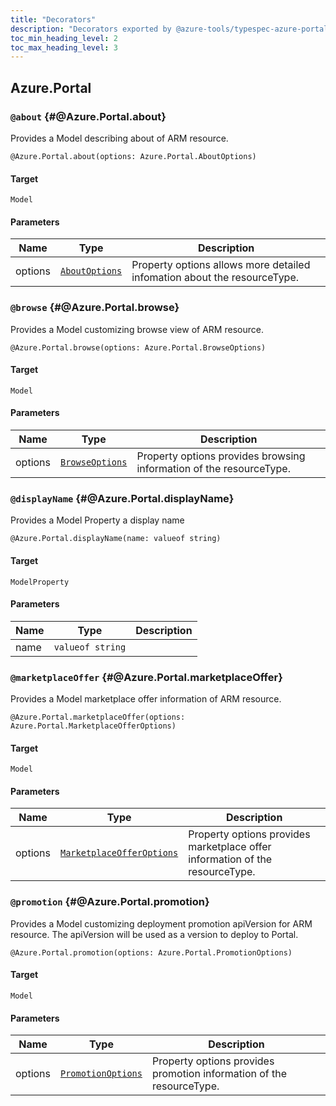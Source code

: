 ```yaml
---
title: "Decorators"
description: "Decorators exported by @azure-tools/typespec-azure-portal-core"
toc_min_heading_level: 2
toc_max_heading_level: 3
---
```


## Azure.Portal

### `@about` {#@Azure.Portal.about}

Provides a Model describing about of ARM resource.

```typespec
@Azure.Portal.about(options: Azure.Portal.AboutOptions)
```

#### Target

`Model`

#### Parameters

| Name    | Type                                                        | Description                                                              |
| ------- | ----------------------------------------------------------- | ------------------------------------------------------------------------ |
| options | [`AboutOptions`](./data-types.md#Azure.Portal.AboutOptions) | Property options allows more detailed infomation about the resourceType. |

### `@browse` {#@Azure.Portal.browse}

Provides a Model customizing browse view of ARM resource.

```typespec
@Azure.Portal.browse(options: Azure.Portal.BrowseOptions)
```

#### Target

`Model`

#### Parameters

| Name    | Type                                                          | Description                                                         |
| ------- | ------------------------------------------------------------- | ------------------------------------------------------------------- |
| options | [`BrowseOptions`](./data-types.md#Azure.Portal.BrowseOptions) | Property options provides browsing information of the resourceType. |

### `@displayName` {#@Azure.Portal.displayName}

Provides a Model Property a display name

```typespec
@Azure.Portal.displayName(name: valueof string)
```

#### Target

`ModelProperty`

#### Parameters

| Name | Type             | Description |
| ---- | ---------------- | ----------- |
| name | `valueof string` |             |

### `@marketplaceOffer` {#@Azure.Portal.marketplaceOffer}

Provides a Model marketplace offer information of ARM resource.

```typespec
@Azure.Portal.marketplaceOffer(options: Azure.Portal.MarketplaceOfferOptions)
```

#### Target

`Model`

#### Parameters

| Name    | Type                                                                              | Description                                                                  |
| ------- | --------------------------------------------------------------------------------- | ---------------------------------------------------------------------------- |
| options | [`MarketplaceOfferOptions`](./data-types.md#Azure.Portal.MarketplaceOfferOptions) | Property options provides marketplace offer information of the resourceType. |

### `@promotion` {#@Azure.Portal.promotion}

Provides a Model customizing deployment promotion apiVersion for ARM resource.
The apiVersion will be used as a version to deploy to Portal.

```typespec
@Azure.Portal.promotion(options: Azure.Portal.PromotionOptions)
```

#### Target

`Model`

#### Parameters

| Name    | Type                                                                | Description                                                          |
| ------- | ------------------------------------------------------------------- | -------------------------------------------------------------------- |
| options | [`PromotionOptions`](./data-types.md#Azure.Portal.PromotionOptions) | Property options provides promotion information of the resourceType. |
